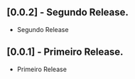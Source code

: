 <!--  
## [0.1.3] - Décima Terceira Release.

* Décima Terceira Release

## [0.1.2] - Décima Segunda Release.

* Décima Segunda Release
 

## [0.1.1] - Décima Primeiro Release.

* Décima Primeiro Release

## [0.1.0] - Décima Release.

* Décima Release

## [0.0.9] - Nona Release.

* Nona Release

## [0.0.8] - Oitava Release.

* Oitava Release

## [0.0.7] - Sétima Release.

* Sétima Release

 ## [0.0.6] - Sexta Release.

* Sexta Release

## [0.0.5] - Quinta Release.

* Quinta Release

## [0.0.4] - Quarta Release.

* Quarta Release

## [0.0.3] - Terceira Release.

* Terceiro Release -->

## [0.0.2] - Segundo Release.

* Segundo Release 

## [0.0.1] - Primeiro Release.

* Primeiro Release